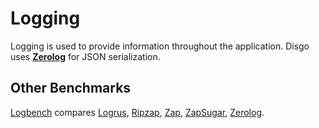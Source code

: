 # Logging

Logging is used to provide information throughout the application. Disgo uses [**Zerolog**](https://github.com/rs/zerolog) for JSON serialization.

## Other Benchmarks

[Logbench](http://hackemist.com/logbench/) compares [Logrus](https://github.com/sirupsen/logrus), [Ripzap](https://github.com/skerkour/rz), [Zap](https://github.com/uber-go/zap), [ZapSugar](https://github.com/uber-go/zap/blob/master/sugar.go), [Zerolog](https://github.com/rs/zerolog).
